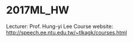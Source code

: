 # 2017ML_HW
Lecturer: Prof. Hung-yi Lee
Course website: http://speech.ee.ntu.edu.tw/~tlkagk/courses.html
